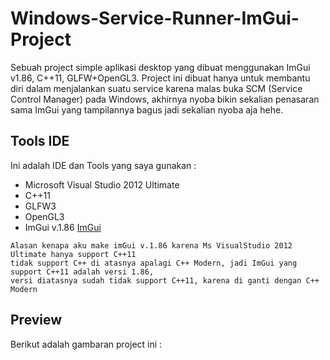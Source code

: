 # Windows-Service-Runner-ImGui-Project
Sebuah project simple aplikasi desktop yang dibuat menggunakan ImGui v1.86, C++11, GLFW+OpenGL3. Project ini dibuat hanya untuk membantu diri dalam menjalankan suatu service karena malas buka SCM (Service Control Manager) pada Windows, akhirnya nyoba bikin sekalian penasaran sama ImGui yang tampilannya bagus jadi sekalian nyoba aja hehe.

## Tools IDE
Ini adalah IDE dan Tools yang saya gunakan :
- Microsoft Visual Studio 2012 Ultimate
- C++11
- GLFW3
- OpenGL3
- ImGui v.1.86 [ImGui](https://github.com/ocornut/imgui/releases/tag/v1.86)
```
Alasan kenapa aku make imGui v.1.86 karena Ms VisualStudio 2012 Ultimate hanya support C++11
tidak support C++ di atasnya apalagi C++ Modern, jadi ImGui yang support C++11 adalah versi 1.86,
versi diatasnya sudah tidak support C++11, karena di ganti dengan C++ Modern
```
## Preview
Berikut adalah gambaran project ini :
